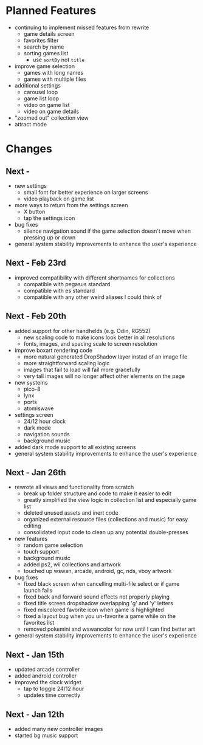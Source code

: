 # Planned Features
- continuing to implement missed features from rewrite
    - game details screen
    - favorites filter
    - search by name
    - sorting games list
        - use `sortBy` not `title`
- improve game selection
    - games with long names
    - games with multiple files
- additional settings
    - carousel loop
    - game list loop
    - video on game list
    - video on game details
- "zoomed out" collection view
- attract mode

# Changes
## Next -
- new settings
    - small font for better experience on larger screens
    - video playback on game list
- more ways to return from the settings screen
    - X button
    - tap the settings icon
- bug fixes
    - silence navigation sound if the game selection doesn't move when pressing up or down
- general system stability improvements to enhance the user's experience

## Next - Feb 23rd
- improved compatibility with different shortnames for collections
    - compatible with pegasus standard
    - compatible with es standard
    - compatible with any other weird aliases I could think of

## Next - Feb 20th
- added support for other handhelds (e.g. Odin, RG552)
    - new scaling code to make icons look better in all resolutions
    - fonts, images, and spacing scale to screen resolution
- improve boxart rendering code
    - more natural generated DropShadow layer instad of an image file
    - more straightforward scaling logic
    - images that fail to load will fail more gracefully
    - very tall images will no longer affect other elements on the page
- new systems
    - pico-8
    - lynx
    - ports
    - atomiswave
- settings screen
    - 24/12 hour clock
    - dark mode
    - navigation sounds
    - background music
- added dark mode support to all existing screens
- general system stability improvements to enhance the user's experience

## Next - Jan 26th
- rewrote all views and functionality from scratch
    - break up folder structure and code to make it easier to edit
    - greatly simplified the view logic in collection list and especially game list
    - deleted unused assets and inert code
    - organized external resource files (collections and music) for easy editing
    - consolidated input code to clean up any potential double-presses
- new features
    - random game selection
    - touch support
    - background music
    - added ps2, wii collections and artwork
    - touched up wswan, arcade, android, gc, nds, vboy artwork
- bug fixes
    - fixed black screen when cancelling multi-file select or if game launch fails
    - fixed back and forward sound effects not properly playing
    - fixed title screen dropshadow overlapping 'g' and 'y' letters
    - fixed miscolored favorite icon when game is highlighted
    - fixed a layout bug when you un-favorite a game while on the favorites list
    - removed pokemini and wswancolor for now until I can find better art
- general system stability improvements to enhance the user's experience

## Next - Jan 15th
- updated arcade controller
- added android controller
- improved the clock widget
    - tap to toggle 24/12 hour
    - updates time correctly

## Next - Jan 12th
- added many new controller images
- started bg music support
